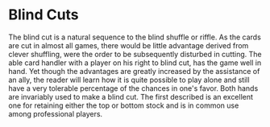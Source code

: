 # Blind Cuts

The blind cut is a natural sequence to the blind shuffle or riffle. As the cards are cut in almost all games, there would be little advantage derived from clever shuffling, were the order to be subsequently disturbed in cutting. The able card handler with a player on his right to blind cut, has the game well in hand. Yet though the advantages are greatly increased by the assistance of an ally, the reader will learn how it is quite possible to play alone and still have a very tolerable percentage of the chances in one's favor. Both hands are invariably used to make a blind cut. The first described is an excellent one for retaining either the top or bottom stock and is in common use among professional players.

